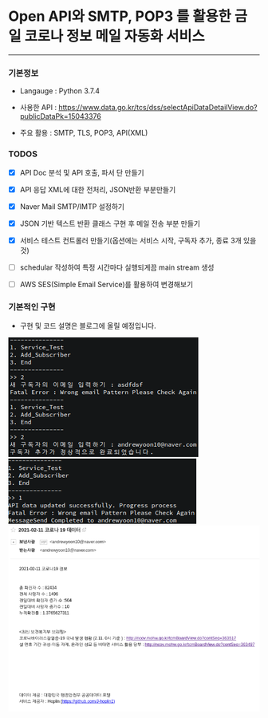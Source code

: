 Open API와 SMTP, POP3 를 활용한 금일 코로나 정보 메일 자동화 서비스
===
***

### 기본정보

- Langauge : Python 3.7.4

- 사용한 API : https://www.data.go.kr/tcs/dss/selectApiDataDetailView.do?publicDataPk=15043376

- 주요 활용 : SMTP, TLS, POP3, API(XML) 

### TODOS

- [x] API Doc 분석 및 API 호출, 파서 단 만들기

- [x] API 응답 XML에 대한 전처리, JSON반환 부분만들기

- [x] Naver Mail SMTP/IMTP 설정하기

- [x] JSON 기반 텍스트 반환 클래스 구현 후 메일 전송 부분 만들기

- [x] 서비스 테스트 컨트롤러 만들기(옵션에는 서비스 시작, 구독자 추가, 종료 3개 있을것)

- [ ] schedular 작성하여 특정 시간마다 실행되게끔 main stream 생성

- [ ] AWS SES(Simple Email Service)를 활용하여 변경해보기

### 기본적인 구현

- 구현 및 코드 설명은 블로그에 올릴 예정입니다.

![](img/1.png)
![](img/2.png)
![](img/3.png)
